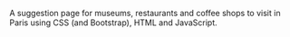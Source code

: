 A suggestion page for museums, restaurants and coffee shops to visit in Paris using CSS (and Bootstrap), HTML and JavaScript.
